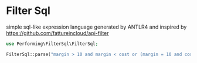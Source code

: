# Filter Sql

simple sql-like expression language generated by ANTLR4 and inspired by https://github.com/fattureincloud/api-filter

```php
use Performing\FilterSql\FilterSql;

FilterSql::parse("margin > 10 and margin < cost or (margin = 10 and cost = 10)");
```

